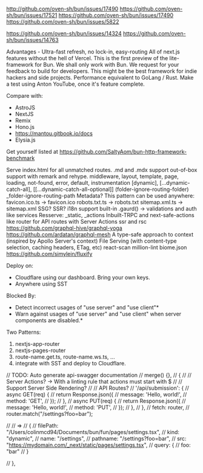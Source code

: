 http://github.com/oven-sh/bun/issues/17490
https://github.com/oven-sh/bun/issues/17521
https://github.com/oven-sh/bun/issues/17490
https://github.com/oven-sh/bun/issues/5822

https://github.com/oven-sh/bun/issues/14324
https://github.com/oven-sh/bun/issues/14763

Advantages - Ultra-fast refresh, no lock-in, easy-routing
All of next.js features without the hell of Vercel.
This is the first preview of the lite-framework for Bun. We shall only work with Bun. We request for your feedback to build for developers.
This might be the best framework for indie hackers and side projects.
Performance equivalent to GoLang / Rust. Make a test using Anton YouTube, once it's feature complete.

Compare with:
- AstroJS
- NextJS
- Remix
- Hono.js
- https://mantou.gitbook.io/docs
- Elysia.js

Get yourself listed at https://github.com/SaltyAom/bun-http-framework-benchmark

Serve index.html for all unmatched routes.
.md and .mdx support out-of-box support with remark and rehype.
middleware, layout, template, page, loading, not-found, error, default, instrumentation
[dynamic], [...dynamic-catch-all], [[...dynamic-catch-all-optional]]
(folder-ignore-routing-folder)
_folder-ignore-routing-path
Metadata?
This pattern can be used anywhere:
favicon.ico.ts -> favicon.ico
robots.txt.ts -> robots.txt
sitemap.xml.ts -> sitemap.xml
SSG? SSR?
i18n support built-in
.gaurd() -> validations and auth like services
Resserve: _static, _actions
Inbuilt-TRPC and next-safe-actions like router for API routes with Server Actions
ssr and rsc
https://github.com/graphql-hive/graphql-yoga
https://github.com/ardatan/graphql-mesh
A type-safe approach to context (inspired by Apollo Server's context)
File Serving (with content-type selection, caching headers, ETag, etc)
react-scan
million-lint
biome.json
https://github.com/simylein/fluxify

Deploy on:
- Cloudflare using our dashboard. Bring your own keys.
- Anywhere using SST

Blocked By:
- Detect incorrect usages of "use server" and "use client"*
- Warn against usages of "use server" and "use client" when server components are disabled.*


Two Patterns:
1. nextjs-app-router
2. nextjs-pages-router
3. route-name.get.ts, route-name.ws.ts, ...
4. integrate with SST and deploy to Cloudflare.

// TODO: Auto generate api-swagger documentation
// merge() {},
//  {
// 	// Server Actions? -> With a linting rule that actions must start with $
// 	// Support Server Side Rendering?
// 	// API Routes?
// 	'/api/submission': {
// 		async GET(req) {
// 			return Response.json({
// 				message: 'Hello, world!',
// 				method: 'GET',
// 			});
// 		},
// 		async PUT(req) {
// 			return Response.json({
// 				message: 'Hello, world!',
// 				method: 'PUT',
// 			});
// 		},
// 	},
// 	fetch: router,
//         router.match("/settings?foo=bar");

// // =>
// {
//   filePath: "/Users/colinmcd94/Documents/bun/fun/pages/settings.tsx",
//   kind: "dynamic",
//   name: "/settings",
//   pathname: "/settings?foo=bar",
//   src: "https://mydomain.com/_next/static/pages/settings.tsx",
//   query: {
//     foo: "bar"
//   }

// },

